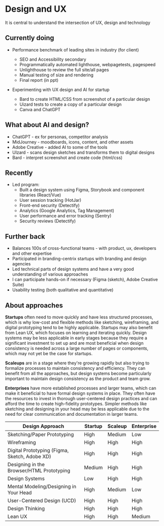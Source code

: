 # Design and UX

It is central to understand the intersection of UX, design and technology

## Currently doing

- Performance benchmark of leading sites in industry (for client)

  - SEO and Accessibility secondary
  - Programmatically automated lighthouse, webpagetests, pagespeed
  - Unlighthouse to review the full site/all pages
  - Manual testing of size and rendering
  - Final report (in ppt)

- Experimenting with UX design and AI for startup
  - Bard to create HTML/CSS from screenshot of a particular design
  - Uizard tests to create a copy of a particular design
  - Canva and ChatGPT

## What about AI and design?

- ChatGPT - ex for personas, competitor analysis
- MidJourney - moodboards, icons, content, and other assets
- Adobe Creative - added AI to some of the tools
- UIzard - scans design sketches and transforms them to digital designs
- Bard - interpret screenshot and create code (html/css)

## Recently

- Led program:
  - Built a design system using Figma, Storybook and component libraries (React/Vue)
  - User session tracking (HotJar)
  - Front-end security (Detectify)
  - Analytics (Google Analytics, Tag Management)
  - User performance and error tracking (Sentry)
  - Security reviews (Detectify)

## Further back

- Balances 100s of cross-functional teams - with product, ux, developers and other expertise
- Participated in branding-centrix startups with branding and design agencies
- Led technical parts of design systems and have a very good understanding of various approaches
- I can participate hands-on if necessary (Figma (sketch), Adobe Creative Suite)
- Usability testing (both qualitative and quantitative)

## About approaches

**Startups** often need to move quickly and have less structured processes, which is why low-cost and flexible methods like sketching, wireframing, and digital prototyping tend to be highly applicable. Startups may also benefit from Lean UX, which focuses on learning and iterating quickly. Design systems may be less applicable in early stages because they require a significant investment to set up and are most beneficial when design consistency is needed across a large number of pages or components, which may not yet be the case for startups.

**Scaleups** are in a stage where they're growing rapidly but also trying to formalize processes to maintain consistency and efficiency. They can benefit from all the approaches, but design systems become particularly important to maintain design consistency as the product and team grow.

**Enterprises** have more established processes and larger teams, which can make it beneficial to have formal design systems in place. They often have the resources to invest in thorough user-centered design practices and can afford the time to create high-fidelity prototypes. Simpler methods like sketching and designing in your head may be less applicable due to the need for clear communication and documentation in larger teams.

| **Design Approach**                           | **Startup** | **Scaleup** | **Enterprise** |
| --------------------------------------------- | ----------- | ----------- | -------------- |
| Sketching/Paper Prototyping                   | High        | Medium      | Low            |
| Wireframing                                   | High        | High        | High           |
| Digital Prototyping (Figma, Sketch, Adobe XD) | High        | High        | High           |
| Designing in the Browser/HTML Prototyping     | Medium      | High        | High           |
| Design Systems                                | Low         | High        | High           |
| Mental Modeling/Designing in Your Head        | High        | Medium      | Low            |
| User-Centered Design (UCD)                    | High        | High        | High           |
| Design Thinking                               | High        | High        | High           |
| Lean UX                                       | High        | High        | Medium         |
